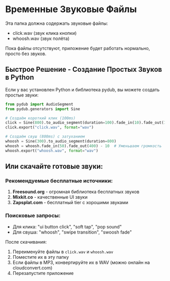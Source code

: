 # Временные Звуковые Файлы

Эта папка должна содержать звуковые файлы:
- click.wav (звук клика кнопки)
- whoosh.wav (звук полёта)

Пока файлы отсутствуют, приложение будет работать нормально, просто без звуков.

## Быстрое Решение - Создание Простых Звуков в Python

Если у вас установлен Python и библиотека pydub, вы можете создать простые звуки:

```python
from pydub import AudioSegment
from pydub.generators import Sine

# Создаём короткий клик (100ms)
click = Sine(800).to_audio_segment(duration=100).fade_in(10).fade_out(10)
click.export("click.wav", format="wav")

# Создаём свуш (800ms) с затуханием
whoosh = Sine(300).to_audio_segment(duration=800)
whoosh = whoosh.fade_in(50).fade_out(400) - 10  # Уменьшаем громкость
whoosh.export("whoosh.wav", format="wav")
```

## Или скачайте готовые звуки:

### Рекомендуемые бесплатные источники:
1. **Freesound.org** - огромная библиотека бесплатных звуков
2. **Mixkit.co** - качественные UI звуки
3. **Zapsplat.com** - бесплатный tier с хорошими звуками

### Поисковые запросы:
- Для клика: "ui button click", "soft tap", "pop sound"
- Для свуша: "whoosh", "swipe transition", "swoosh fade"

После скачивания:
1. Переименуйте файлы в `click.wav` и `whoosh.wav`
2. Поместите их в эту папку
3. Если файлы в MP3, конвертируйте их в WAV (можно онлайн на cloudconvert.com)
4. Перезапустите приложение
